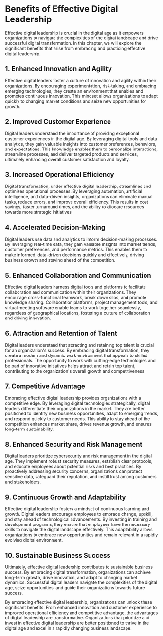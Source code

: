 Benefits of Effective Digital Leadership
====================================================

Effective digital leadership is crucial in the digital age as it empowers organizations to navigate the complexities of the digital landscape and drive successful digital transformation. In this chapter, we will explore the significant benefits that arise from embracing and practicing effective digital leadership.

**1. Enhanced Innovation and Agility**
--------------------------------------

Effective digital leaders foster a culture of innovation and agility within their organizations. By encouraging experimentation, risk-taking, and embracing emerging technologies, they create an environment that enables and promotes continuous innovation. This mindset allows organizations to adapt quickly to changing market conditions and seize new opportunities for growth.

**2. Improved Customer Experience**
-----------------------------------

Digital leaders understand the importance of providing exceptional customer experiences in the digital age. By leveraging digital tools and data analytics, they gain valuable insights into customer preferences, behaviors, and expectations. This knowledge enables them to personalize interactions, streamline processes, and deliver targeted products and services, ultimately enhancing overall customer satisfaction and loyalty.

**3. Increased Operational Efficiency**
---------------------------------------

Digital transformation, under effective digital leadership, streamlines and optimizes operational processes. By leveraging automation, artificial intelligence, and data-driven insights, organizations can eliminate manual tasks, reduce errors, and improve overall efficiency. This results in cost savings, faster turnaround times, and the ability to allocate resources towards more strategic initiatives.

**4. Accelerated Decision-Making**
----------------------------------

Digital leaders use data and analytics to inform decision-making processes. By leveraging real-time data, they gain valuable insights into market trends, customer preferences, and performance metrics. This enables them to make informed, data-driven decisions quickly and effectively, driving business growth and staying ahead of the competition.

**5. Enhanced Collaboration and Communication**
-----------------------------------------------

Effective digital leaders harness digital tools and platforms to facilitate collaboration and communication within their organizations. They encourage cross-functional teamwork, break down silos, and promote knowledge sharing. Collaboration platforms, project management tools, and virtual meeting software enable teams to work together seamlessly, regardless of geographical locations, fostering a culture of collaboration and driving innovation.

**6. Attraction and Retention of Talent**
-----------------------------------------

Digital leaders understand that attracting and retaining top talent is crucial for an organization's success. By embracing digital transformation, they create a modern and dynamic work environment that appeals to skilled professionals. The opportunity to work with cutting-edge technologies and be part of innovative initiatives helps attract and retain top talent, contributing to the organization's overall growth and competitiveness.

**7. Competitive Advantage**
----------------------------

Embracing effective digital leadership provides organizations with a competitive edge. By leveraging digital technologies strategically, digital leaders differentiate their organizations in the market. They are better positioned to identify new business opportunities, adapt to emerging trends, and respond quickly to customer needs. This ability to stay ahead of the competition enhances market share, drives revenue growth, and ensures long-term sustainability.

**8. Enhanced Security and Risk Management**
--------------------------------------------

Digital leaders prioritize cybersecurity and risk management in the digital age. They implement robust security measures, establish clear protocols, and educate employees about potential risks and best practices. By proactively addressing security concerns, organizations can protect sensitive data, safeguard their reputation, and instill trust among customers and stakeholders.

**9. Continuous Growth and Adaptability**
-----------------------------------------

Effective digital leadership fosters a mindset of continuous learning and growth. Digital leaders encourage employees to embrace change, upskill, and stay ahead of technological advancements. By investing in training and development programs, they ensure that employees have the necessary skills to navigate the digital landscape effectively. This adaptability allows organizations to embrace new opportunities and remain relevant in a rapidly evolving digital environment.

**10. Sustainable Business Success**
------------------------------------

Ultimately, effective digital leadership contributes to sustainable business success. By embracing digital transformation, organizations can achieve long-term growth, drive innovation, and adapt to changing market dynamics. Successful digital leaders navigate the complexities of the digital age, seize opportunities, and guide their organizations towards future success.

By embracing effective digital leadership, organizations can unlock these significant benefits. From enhanced innovation and customer experience to improved operational efficiency and competitive advantage, the advantages of digital leadership are transformative. Organizations that prioritize and invest in effective digital leadership are better positioned to thrive in the digital age and excel in a rapidly changing business landscape.
